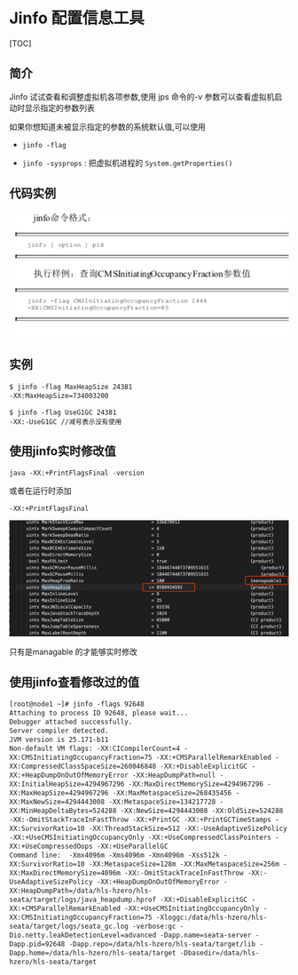 # Jinfo 配置信息工具

[TOC]

## 简介

Jinfo 试试查看和调整虚拟机各项参数,使用 jps 命令的-v 参数可以查看虚拟机启动时显示指定的参数列表

如果你想知道未被显示指定的参数的系统默认值,可以使用 

- `jinfo -flag`

- `jinfo -sysprops` :  把虚拟机进程的 `System.getProperties()`

## 代码实例

![image-20200612231341900](../../assets/image-20200612231341900.png)

## 实例

```
$ jinfo -flag MaxHeapSize 24381
-XX:MaxHeapSize=734003200
```

```
$ jinfo -flag UseG1GC 24381
-XX:-UseG1GC //减号表示没有使用
```

## 使用jinfo实时修改值

```
java -XX:+PrintFlagsFinal -version
```

或者在运行时添加

```
-XX:+PrintFlagsFinal
```

![image-20200909194802229](../../assets/image-20200909194802229.png)

只有是managable 的才能够实时修改



## 使用jinfo查看修改过的值

```
[root@node1 ~]# jinfo -flags 92648
Attaching to process ID 92648, please wait...
Debugger attached successfully.
Server compiler detected.
JVM version is 25.171-b11
Non-default VM flags: -XX:CICompilerCount=4 -XX:CMSInitiatingOccupancyFraction=75 -XX:+CMSParallelRemarkEnabled -XX:CompressedClassSpaceSize=260046848 -XX:+DisableExplicitGC -XX:+HeapDumpOnOutOfMemoryError -XX:HeapDumpPath=null -XX:InitialHeapSize=4294967296 -XX:MaxDirectMemorySize=4294967296 -XX:MaxHeapSize=4294967296 -XX:MaxMetaspaceSize=268435456 -XX:MaxNewSize=4294443008 -XX:MetaspaceSize=134217728 -XX:MinHeapDeltaBytes=524288 -XX:NewSize=4294443008 -XX:OldSize=524288 -XX:-OmitStackTraceInFastThrow -XX:+PrintGC -XX:+PrintGCTimeStamps -XX:SurvivorRatio=10 -XX:ThreadStackSize=512 -XX:-UseAdaptiveSizePolicy -XX:+UseCMSInitiatingOccupancyOnly -XX:+UseCompressedClassPointers -XX:+UseCompressedOops -XX:+UseParallelGC
Command line:  -Xmx4096m -Xms4096m -Xmn4096m -Xss512k -XX:SurvivorRatio=10 -XX:MetaspaceSize=128m -XX:MaxMetaspaceSize=256m -XX:MaxDirectMemorySize=4096m -XX:-OmitStackTraceInFastThrow -XX:-UseAdaptiveSizePolicy -XX:+HeapDumpOnOutOfMemoryError -XX:HeapDumpPath=/data/hls-hzero/hls-seata/target/logs/java_heapdump.hprof -XX:+DisableExplicitGC -XX:+CMSParallelRemarkEnabled -XX:+UseCMSInitiatingOccupancyOnly -XX:CMSInitiatingOccupancyFraction=75 -Xloggc:/data/hls-hzero/hls-seata/target/logs/seata_gc.log -verbose:gc -Dio.netty.leakDetectionLevel=advanced -Dapp.name=seata-server -Dapp.pid=92648 -Dapp.repo=/data/hls-hzero/hls-seata/target/lib -Dapp.home=/data/hls-hzero/hls-seata/target -Dbasedir=/data/hls-hzero/hls-seata/target
```

